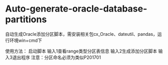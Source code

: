 # Auto-generate-oracle-database-partitions
自动生成Oracle添加分区脚本，需安装相关包cx_Oracle、dateutil、pandas，运行环境win+cmd下

使用方法：
启动脚本
输入1查看range类型分区表信息
输入2生成添加分区脚本
输入3退出程序
注意：分区命名必须为类似P201701

